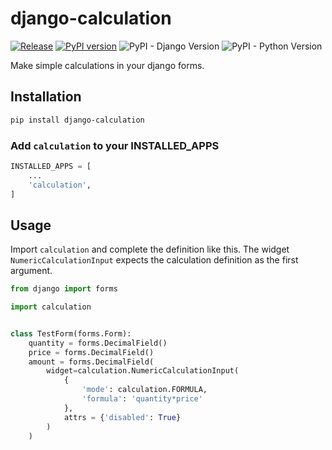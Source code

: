 # django-calculation

[![Release](https://github.com/blasferna/django-calculation/actions/workflows/release.yml/badge.svg)](https://github.com/blasferna/django-calculation/actions/workflows/release.yml)
[![PyPI version](https://badge.fury.io/py/django-calculation.svg)](https://badge.fury.io/py/django-calculation)
![PyPI - Django Version](https://img.shields.io/pypi/djversions/django-calculation) ![PyPI - Python Version](https://img.shields.io/pypi/pyversions/django-calculation)

Make simple calculations in your django forms.

## Installation

```bash
pip install django-calculation
```

### Add `calculation` to your INSTALLED_APPS

```python
INSTALLED_APPS = [
    ...
    'calculation',
]
````


## Usage

Import `calculation` and complete the definition like this. The widget `NumericCalculationInput` 
expects the calculation definition as the first argument.

```python
from django import forms

import calculation


class TestForm(forms.Form):
    quantity = forms.DecimalField()
    price = forms.DecimalField()
    amount = forms.DecimalField(
        widget=calculation.NumericCalculationInput(
            {
                'mode': calculation.FORMULA,
                'formula': 'quantity*price'    
            },
            attrs = {'disabled': True}
        )
    )
```
